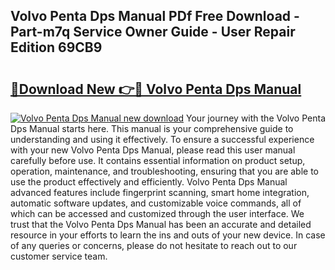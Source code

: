 ## Volvo Penta Dps Manual PDf Free Download - Part-m7q Service Owner Guide - User Repair Edition 69CB9

# <h2><a href="http://bc78805.oget.top/?id=Volvo+Penta+Dps+Manual">🔗Download New 👉🔴 Volvo Penta Dps Manual</a></h2>

[![Volvo Penta Dps Manual new download](https://i.imgur.com/5g1atiW.png)](http://bc78805.oget.top/?id=Volvo+Penta+Dps+Manual)
Your journey with the Volvo Penta Dps Manual starts here. This manual is your comprehensive guide to understanding and using it effectively. To ensure a successful experience with your new Volvo Penta Dps Manual, please read this user manual carefully before use. It contains essential information on product setup, operation, maintenance, and troubleshooting, ensuring that you are able to use the product effectively and efficiently. Volvo Penta Dps Manual advanced features include fingerprint scanning, smart home integration, automatic software updates, and customizable voice commands, all of which can be accessed and customized through the user interface. We trust that the Volvo Penta Dps Manual has been an accurate and detailed resource in your efforts to learn the ins and outs of your new device. In case of any queries or concerns, please do not hesitate to reach out to our customer service team.
